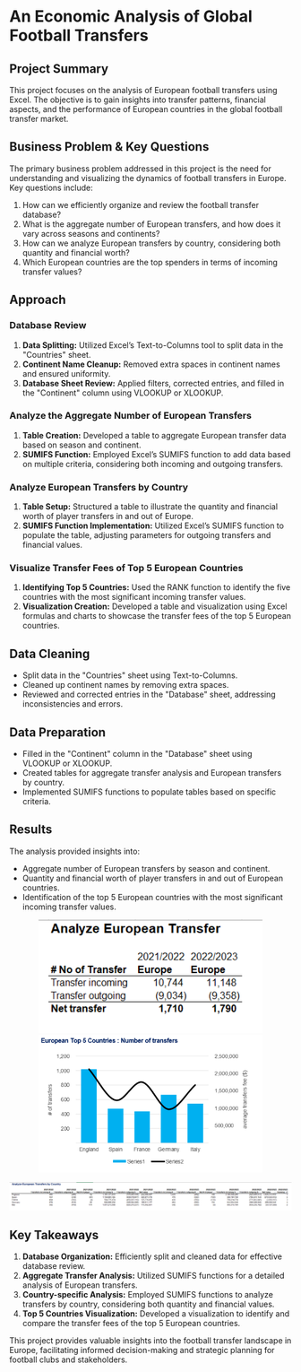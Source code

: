 # An Economic Analysis of Global Football Transfers

## Project Summary

This project focuses on the analysis of European football transfers using Excel. The objective is to gain insights into transfer patterns, financial aspects, and the performance of European countries in the global football transfer market.

## Business Problem & Key Questions

The primary business problem addressed in this project is the need for understanding and visualizing the dynamics of football transfers in Europe. Key questions include:

1. How can we efficiently organize and review the football transfer database?
2. What is the aggregate number of European transfers, and how does it vary across seasons and continents?
3. How can we analyze European transfers by country, considering both quantity and financial worth?
4. Which European countries are the top spenders in terms of incoming transfer values?

## Approach

### Database Review

1. **Data Splitting:** Utilized Excel’s Text-to-Columns tool to split data in the "Countries" sheet.
2. **Continent Name Cleanup:** Removed extra spaces in continent names and ensured uniformity.
3. **Database Sheet Review:** Applied filters, corrected entries, and filled in the "Continent" column using VLOOKUP or XLOOKUP.

### Analyze the Aggregate Number of European Transfers

1. **Table Creation:** Developed a table to aggregate European transfer data based on season and continent.
2. **SUMIFS Function:** Employed Excel’s SUMIFS function to add data based on multiple criteria, considering both incoming and outgoing transfers.

### Analyze European Transfers by Country

1. **Table Setup:** Structured a table to illustrate the quantity and financial worth of player transfers in and out of Europe.
2. **SUMIFS Function Implementation:** Utilized Excel’s SUMIFS function to populate the table, adjusting parameters for outgoing transfers and financial values.

### Visualize Transfer Fees of Top 5 European Countries

1. **Identifying Top 5 Countries:** Used the RANK function to identify the five countries with the most significant incoming transfer values.
2. **Visualization Creation:** Developed a table and visualization using Excel formulas and charts to showcase the transfer fees of the top 5 European countries.

## Data Cleaning

- Split data in the "Countries" sheet using Text-to-Columns.
- Cleaned up continent names by removing extra spaces.
- Reviewed and corrected entries in the "Database" sheet, addressing inconsistencies and errors.

## Data Preparation

- Filled in the "Continent" column in the "Database" sheet using VLOOKUP or XLOOKUP.
- Created tables for aggregate transfer analysis and European transfers by country.
- Implemented SUMIFS functions to populate tables based on specific criteria.

## Results

The analysis provided insights into:

- Aggregate number of European transfers by season and continent.
- Quantity and financial worth of player transfers in and out of European countries.
- Identification of the top 5 European countries with the most significant incoming transfer values.

<p align="center">
  <img src="https://github.com/SaifSiddique009/An-Economic-Analysis-of-Global-Football-Transfers-in-Excel/blob/main/Analyzing%20European%20Transfer.png" width="400" />
  <img src="https://github.com/SaifSiddique009/An-Economic-Analysis-of-Global-Football-Transfers-in-Excel/blob/main/European_top_5_countries.png" width="400" /> 
</p>

![AnalyzingEurpeanTransferbyCountry](https://github.com/SaifSiddique009/An-Economic-Analysis-of-Global-Football-Transfers-in-Excel/blob/main/Analyzing%20European%20Transfer%20by%20Country.png)


## Key Takeaways

1. **Database Organization:** Efficiently split and cleaned data for effective database review.
2. **Aggregate Transfer Analysis:** Utilized SUMIFS functions for a detailed analysis of European transfers.
3. **Country-specific Analysis:** Employed SUMIFS functions to analyze transfers by country, considering both quantity and financial values.
4. **Top 5 Countries Visualization:** Developed a visualization to identify and compare the transfer fees of the top 5 European countries.

This project provides valuable insights into the football transfer landscape in Europe, facilitating informed decision-making and strategic planning for football clubs and stakeholders.

